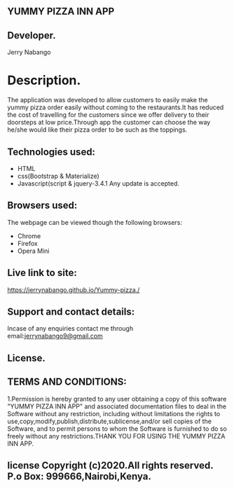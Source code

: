 ## YUMMY PIZZA INN APP

## Developer.
Jerry Nabango

# Description.
The application was developed to allow customers  to easily make the yummy pizza order easily without coming to the restaurants.It has reduced the cost of travelling for the customers since we offer delivery to their doorsteps at low price.Through app the customer can choose the way he/she would like their pizza order to  be such as the toppings.

## Technologies used:
* HTML
* css(Bootstrap & Materialize)
* Javascript(script & jquery-3.4.1
Any update is accepted.
## Browsers used:
The webpage can be viewed though the following browsers:
* Chrome
* Firefox
* Opera Mini

## Live link to site:
https://jerrynabango.github.io/Yummy-pizza./

## Support and contact details:

Incase of any enquiries contact me through email:jerrynabango9@gmail.com
## License.
## TERMS AND CONDITIONS:

1.Permission is hereby granted to any user obtaining a copy of this software "YUMMY PIZZA INN APP" and associated documentation files to deal in the Software without any restriction, including without limitations the rights to use,copy,modify,publish,distribute,sublicense,and/or sell copies of the Software, and to permit persons to whom the Software is furnished to do so freely without any restrictions.THANK YOU FOR USING THE YUMMY PIZZA INN APP.

## license Copyright (c)2020.All rights reserved. P.o Box: 999666,Nairobi,Kenya.
